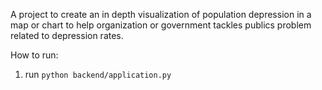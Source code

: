 A project to create an in depth visualization of population depression in a map or chart to help organization or government tackles publics problem related to depression rates.

How to run:
1. run `python backend/application.py`